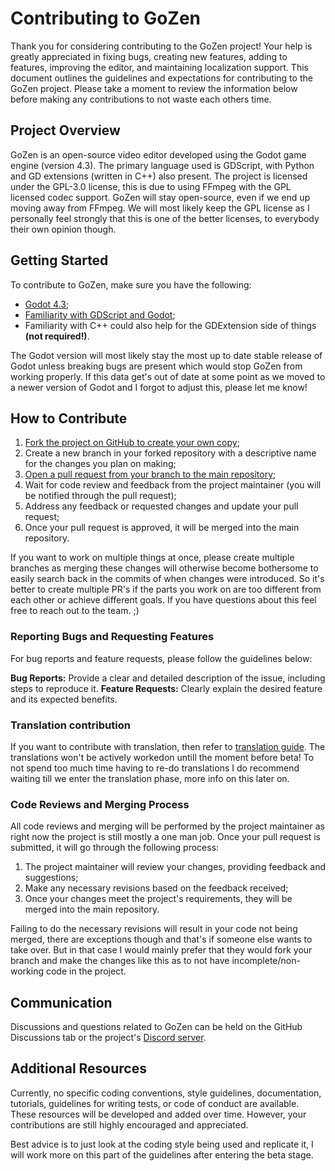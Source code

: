 # Contributing to GoZen

Thank you for considering contributing to the GoZen project! Your help is greatly appreciated in fixing bugs, creating new features, adding to features, improving the editor, and maintaining localization support. This document outlines the guidelines and expectations for contributing to the GoZen project. Please take a moment to review the information below before making any contributions to not waste each others time.

## Project Overview

GoZen is an open-source video editor developed using the Godot game engine (version 4.3). The primary language used is GDScript, with Python and GD extensions (written in C++) also present. The project is licensed under the GPL-3.0 license, this is due to using FFmpeg with the GPL licensed codec support. GoZen will stay open-source, even if we end up moving away from FFmpeg. We will most likely keep the GPL license as I personally feel strongly that this is one of the better licenses, to everybody their own opinion though.

## Getting Started

To contribute to GoZen, make sure you have the following:

- [Godot 4.3](https://godotengine.org/download/);
- [Familiarity with GDScript and Godot](https://docs.godotengine.org/en/stable/);
- Familiarity with C++ could also help for the GDExtension side of things **(not required!)**.

The Godot version will most likely stay the most up to date stable release of Godot unless breaking bugs are present which would stop GoZen from working properly. If this data get's out of date at some point as we moved to a newer version of Godot and I forgot to adjust this, please let me know!

## How to Contribute

1. [Fork the project on GitHub to create your own copy](https://github.com/VoylinsGamedevJourney/GoZen/fork);
1. Create a new branch in your forked repository with a descriptive name for the changes you plan on making;
1. [Open a pull request from your branch to the main repository](https://github.com/VoylinsGamedevJourney/GoZen/compare);
1. Wait for code review and feedback from the project maintainer (you will be notified through the pull request);
1. Address any feedback or requested changes and update your pull request;
1. Once your pull request is approved, it will be merged into the main repository.

If you want to work on multiple things at once, please create multiple branches as merging these changes will otherwise become bothersome to easily search back in the commits of when changes were introduced. So it's better to create multiple PR's if the parts you work on are too different from each other or achieve different goals. If you have questions about this feel free to reach out to the team. ;)

### Reporting Bugs and Requesting Features

For bug reports and feature requests, please follow the guidelines below:

**Bug Reports:** Provide a clear and detailed description of the issue, including steps to reproduce it.
**Feature Requests:** Clearly explain the desired feature and its expected benefits.

### Translation contribution

If you want to contribute with translation, then refer to [translation guide](https://github.com/VoylinsGamedevJourney/GoZen/blob/master/translations/README.md). The translations won't be actively workedon untill the moment before beta! To not spend too much time having to re-do translations I do recommend waiting till we enter the translation phase, more info on this later on.

### Code Reviews and Merging Process

All code reviews and merging will be performed by the project maintainer as right now the project is still mostly a one man job. Once your pull request is submitted, it will go through the following process:

1. The project maintainer will review your changes, providing feedback and suggestions;
1. Make any necessary revisions based on the feedback received;
1. Once your changes meet the project's requirements, they will be merged into the main repository.

Failing to do the necessary revisions will result in your code not being merged, there are exceptions though and that's if someone else wants to take over. But in that case I would mainly prefer that they would fork your branch and make the changes like this as to not have incomplete/non-working code in the project.

## Communication

Discussions and questions related to GoZen can be held on the GitHub Discussions tab or the project's [Discord server](https://discord.gg/BdbUf7VKYC).

## Additional Resources

Currently, no specific coding conventions, style guidelines, documentation, tutorials, guidelines for writing tests, or code of conduct are available. These resources will be developed and added over time. However, your contributions are still highly encouraged and appreciated.

Best advice is to just look at the coding style being used and replicate it, I will work more on this part of the guidelines after entering the beta stage.

